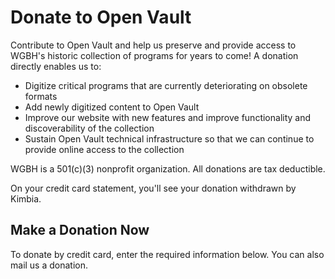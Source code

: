 # Donate to Open Vault

Contribute to Open Vault and help us preserve and provide access to WGBH's historic collection of programs for years to come! 
A donation directly enables us to:

-	Digitize critical programs that are currently deteriorating on obsolete formats
- Add newly digitized content to Open Vault
- Improve  our website with new features and improve functionality and discoverability of the collection
-	Sustain Open Vault technical infrastructure so that we can continue to provide online access to the collection

WGBH is a 501(c)(3) nonprofit organization. All donations are tax deductible. 

On your credit card statement, you'll see your donation withdrawn by Kimbia.

## Make a Donation Now
To donate by credit card, enter the required information below. You can also mail us a donation.

<script src='https://widgets.kimbia.com/widgets/formChooser.js?id=32AFJU3'></script>
